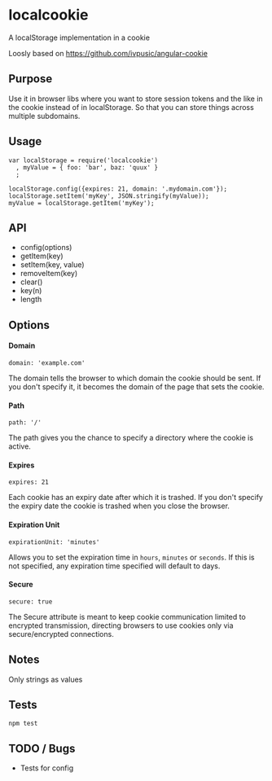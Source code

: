 # localcookie

A localStorage implementation in a cookie

Loosly based on https://github.com/ivpusic/angular-cookie

## Purpose

Use it in browser libs where you want to store session tokens and the like in the cookie instead of in localStorage. So that you can store things across multiple subdomains.

## Usage

    var localStorage = require('localcookie')
      , myValue = { foo: 'bar', baz: 'quux' }
      ;

    localStorage.config({expires: 21, domain: '.mydomain.com'});
    localStorage.setItem('myKey', JSON.stringify(myValue));
    myValue = localStorage.getItem('myKey');

## API

  * config(options)
  * getItem(key)
  * setItem(key, value)
  * removeItem(key)
  * clear()
  * key(n)
  * length
  

## Options

#### Domain


```
domain: 'example.com'
```

The domain tells the browser to which domain the cookie should be sent. 
If you don't specify it, it becomes the domain of the page that sets the cookie.

#### Path

```
path: '/'
```

The path gives you the chance to specify a directory where the cookie is active.

#### Expires

```
expires: 21
```

Each cookie has an expiry date after which it is trashed.
If you don't specify the expiry date the cookie is trashed when you close the browser.

#### Expiration Unit

```
expirationUnit: 'minutes'
```

Allows you to set the expiration time in ``hours``, ``minutes`` or ``seconds``.
If this is not specified, any expiration time specified will default to days.

#### Secure

```
secure: true
```

The Secure attribute is meant to keep cookie communication limited to encrypted transmission, 
directing browsers to use cookies only via secure/encrypted connections.

## Notes
Only strings as values

## Tests

    npm test

TODO / Bugs
---

  * Tests for config
